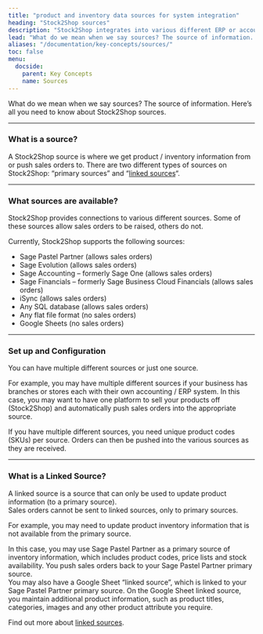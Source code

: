 ```yaml
---
title: "product and inventory data sources for system integration"
heading: "Stock2Shop sources"
description: "Stock2Shop integrates into various different ERP or accounting systems (Sage, SAP, iSync and SYSPRO). Here's all you need to know about set up and configuration of product and inventory data sources, for efficient system integration."
lead: "What do we mean when we say sources? The source of information. Here’s all you need to know about Stock2Shop sources."
aliases: "/documentation/key-concepts/sources/"
toc: false
menu:
  docside:
    parent: Key Concepts
    name: Sources
---
```


What do we mean when we say sources? The source of information. Here’s all you need to know about Stock2Shop sources.

* * *

### What is a source?

A Stock2Shop source is where we get product / inventory information from or push sales orders to. There are two different types of sources on Stock2Shop: “primary sources” and “[linked sources](/documentation/key-concepts/linked-sources/)“.

* * *

### What sources are available?

Stock2Shop provides connections to various different sources. Some of these sources allow sales orders to be raised, others do not.  
  
Currently, Stock2Shop supports the following sources:

*   Sage Pastel Partner (allows sales orders)
*   Sage Evolution (allows sales orders)
*   Sage Accounting – formerly Sage One (allows sales orders)
*   Sage Financials – formerly Sage Business Cloud Financials (allows sales orders)
*   iSync (allows sales orders)
*   Any SQL database (allows sales orders)
*   Any flat file format (no sales orders)
*   Google Sheets (no sales orders)

* * *

### Set up and Configuration

You can have multiple different sources or just one source.  
  
For example, you may have multiple different sources if your business has branches or stores each with their own accounting / ERP system. In this case, you may want to have one platform to sell your products off (Stock2Shop) and automatically push sales orders into the appropriate source.  
  
If you have multiple different sources, you need unique product codes (SKUs) per source. Orders can then be pushed into the various sources as they are received.

* * *

### What is a Linked Source?

A linked source is a source that can only be used to update product information (to a primary source).  
Sales orders cannot be sent to linked sources, only to primary sources.  
  
For example, you may need to update product inventory information that is not available from the primary source.  
  
In this case, you may use Sage Pastel Partner as a primary source of inventory information, which includes product codes, price lists and stock availability. You push sales orders back to your Sage Pastel Partner primary source.  
You may also have a Google Sheet “linked source”, which is linked to your Sage Pastel Partner primary source. On the Google Sheet linked source, you maintain additional product information, such as product titles, categories, images and any other product attribute you require.  
  
Find out more about [linked sources](https://www.stock2shop.com/documentation/key-concepts/linked-sources/).